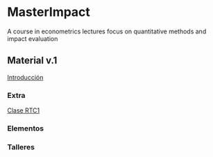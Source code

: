 # MasterImpact
A course in econometrics lectures focus on quantitative methods and impact evaluation


## Material v.1

[Introducción](https://keynes37.github.io/MasterImpact/Class/Class00.html)

### Extra

[Clase RTC1](https://keynes37.github.io/MasterImpact/Class/Classintro.html)

### Elementos

### Talleres





